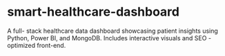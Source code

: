 # smart-healthcare-dashboard
A full- stack healthcare data dashboard showcasing patient insights using Python, Power BI, and MongoDB. Includes interactive visuals and SEO - optimized front-end.

